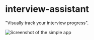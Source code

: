 interview-assistant
=========================

"Visually track your interview progress".

![Screenshot of the simple app](https://photos-4.dropbox.com/t/2/AAATWag0pzE8ocCOUBp7kqbm6kgNW815ohesxDSfRs_hvQ/12/72264145/png/32x32/3/1446544800/0/2/Screenshot%202015-11-02%2021.47.48.png/ENPdjjgYwLsrIAIgBygC/NvnDaG8E5r1Rs-I879Bvbcnc_MtbSf7aTkJj-KxLaFE?size_mode=2&size=640x480)




